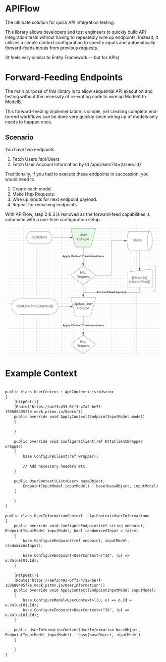 # APIFlow

The ultimate solution for quick API Integration testing.

This library allows developers and test engineers to quickly build API Integration tests without having to repeatedly wire up endpoints. Instead, it utilizes a simple context configuration to specify inputs and automatically forward-feeds inputs from previous requests.

(It feels very similar to Entity Framework -- but for APIs)

# Forward-Feeding Endpoints

The main purpose of this library is to allow sequential API execution and testing without the necessity of re-writing code to wire up ModelA to ModelB.

This forward-feeding implementation is simple, yet creating complete end-to-end workflows can be done very quickly since wiring up of models only needs to happen once.

## Scenario

You have two endpoints.

1. Fetch Users /api/Users
1. Fetch User Account Information by Id /api/Users?Id={Users.Id}

Traditionally, if you had to execute these endpoints in succession, you would need to

1. Create each model.
1. Make Http Requests.
1. Wire up inputs for next endpoint payload.
1. Repeat for remaining endpoints.

With APIFlow, step 2 & 3 is removed as the forward-feed capabilities is automatic with a one-time configuration setup.

![alt text](assets/api-flow-chart.png "Flow")

# Example Context

```

public class UserContext : ApiContext<List<User>>
{
    [HttpGet()]
    [Route("https://aef3c493-6ff3-47a2-be7f-150688405f7e.mock.pstmn.io/Users")]
    public override void ApplyContext(EndpointInputModel model)
    {

    }

    public override void ConfigureClient(ref HttpClientWrapper wrapper)
    {
        base.ConfigureClient(ref wrapper);

        // Add necessary headers etc.
    }

    public UserContext(List<User> baseObject,
        EndpointInputModel inputModel) : base(baseObject, inputModel)
    {

    }
}

public class UserInformationContext : ApiContext<UserInformation>
{
    public override void ConfigureEndpoint(ref string endpoint, EndpointInputModel inputModel, bool randomizedInput = false)
    {
        base.ConfigureEndpoint(ref endpoint, inputModel, randomizedInput);

        base.ConfigureEndpoint<UserContext>("Id", (u) => u.Value[0].Id);
    }
    
    [HttpGet()]
    [Route("https://aef3c493-6ff3-47a2-be7f-150688405f7e.mock.pstmn.io/UserInformation")]
    public override void ApplyContext(EndpointInputModel inputModel)
    {
        base.ConfigureModel<UserContext>((u, o) => o.Id = u.Value[0].Id);
        base.ConfigureEndpoint<UserContext>("Id", (u) => u.Value[0].Id);
    }

    public UserInformationContext(UserInformation baseObject, EndpointInputModel inputModel) : base(baseObject, inputModel)
    {

    }
}

```
